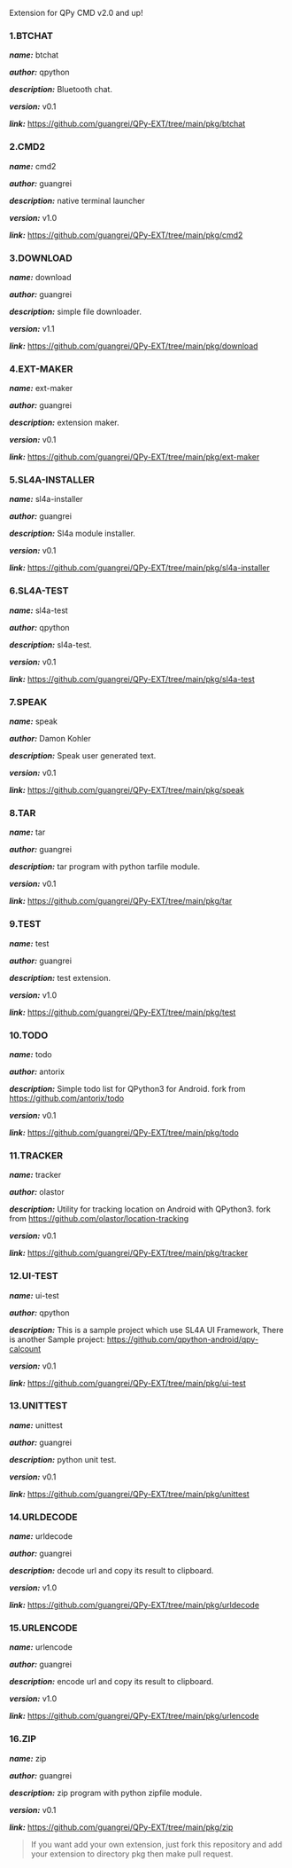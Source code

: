 Extension for QPy CMD v2.0 and up!


### 1.BTCHAT

***name:*** btchat

***author:*** qpython

***description:*** Bluetooth chat.

***version:*** v0.1


***link:*** https://github.com/guangrei/QPy-EXT/tree/main/pkg/btchat

### 2.CMD2

***name:*** cmd2

***author:*** guangrei

***description:*** native terminal launcher

***version:*** v1.0


***link:*** https://github.com/guangrei/QPy-EXT/tree/main/pkg/cmd2

### 3.DOWNLOAD

***name:*** download

***author:*** guangrei

***description:*** simple file downloader.

***version:*** v1.1


***link:*** https://github.com/guangrei/QPy-EXT/tree/main/pkg/download

### 4.EXT-MAKER

***name:*** ext-maker

***author:*** guangrei

***description:*** extension maker.

***version:*** v0.1


***link:*** https://github.com/guangrei/QPy-EXT/tree/main/pkg/ext-maker

### 5.SL4A-INSTALLER

***name:*** sl4a-installer

***author:*** guangrei

***description:*** Sl4a module installer.

***version:*** v0.1


***link:*** https://github.com/guangrei/QPy-EXT/tree/main/pkg/sl4a-installer

### 6.SL4A-TEST

***name:*** sl4a-test

***author:*** qpython

***description:*** sl4a-test.

***version:*** v0.1


***link:*** https://github.com/guangrei/QPy-EXT/tree/main/pkg/sl4a-test

### 7.SPEAK

***name:*** speak

***author:*** Damon Kohler

***description:*** Speak user generated text.

***version:*** v0.1


***link:*** https://github.com/guangrei/QPy-EXT/tree/main/pkg/speak

### 8.TAR

***name:*** tar

***author:*** guangrei

***description:*** tar program with python tarfile module.

***version:*** v0.1


***link:*** https://github.com/guangrei/QPy-EXT/tree/main/pkg/tar

### 9.TEST

***name:*** test

***author:*** guangrei

***description:*** test extension.

***version:*** v1.0


***link:*** https://github.com/guangrei/QPy-EXT/tree/main/pkg/test

### 10.TODO

***name:*** todo

***author:*** antorix

***description:*** Simple todo list for QPython3 for Android. fork from https://github.com/antorix/todo

***version:*** v0.1


***link:*** https://github.com/guangrei/QPy-EXT/tree/main/pkg/todo

### 11.TRACKER

***name:*** tracker

***author:*** olastor

***description:*** Utility for tracking location on Android with QPython3. fork from https://github.com/olastor/location-tracking

***version:*** v0.1


***link:*** https://github.com/guangrei/QPy-EXT/tree/main/pkg/tracker

### 12.UI-TEST

***name:*** ui-test

***author:*** qpython

***description:*** This is a sample project which use SL4A UI Framework, There is another Sample project: https://github.com/qpython-android/qpy-calcount

***version:*** v0.1


***link:*** https://github.com/guangrei/QPy-EXT/tree/main/pkg/ui-test

### 13.UNITTEST

***name:*** unittest

***author:*** guangrei

***description:*** python unit test.

***version:*** v0.1


***link:*** https://github.com/guangrei/QPy-EXT/tree/main/pkg/unittest

### 14.URLDECODE

***name:*** urldecode

***author:*** guangrei

***description:*** decode url and copy its result to clipboard.

***version:*** v1.0


***link:*** https://github.com/guangrei/QPy-EXT/tree/main/pkg/urldecode

### 15.URLENCODE

***name:*** urlencode

***author:*** guangrei

***description:*** encode url and copy its result to clipboard.

***version:*** v1.0


***link:*** https://github.com/guangrei/QPy-EXT/tree/main/pkg/urlencode

### 16.ZIP

***name:*** zip

***author:*** guangrei

***description:*** zip program with python zipfile module.

***version:*** v0.1


***link:*** https://github.com/guangrei/QPy-EXT/tree/main/pkg/zip

> If you want add your own extension, just fork this repository and add your extension to directory pkg then make pull request.